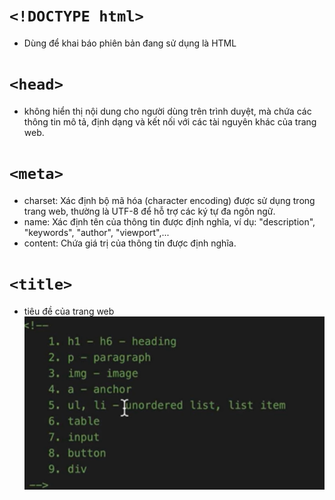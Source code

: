 # `<!DOCTYPE html>`

- Dùng để khai báo phiên bản đang sử dụng là HTML

# `<head>`

- không hiển thị nội dung cho người dùng trên trình duyệt, mà chứa các thông tin mô tả, định dạng và kết nối với các tài nguyên khác của trang web.

# `<meta>`

- charset: Xác định bộ mã hóa (character encoding) được sử dụng trong trang web, thường là UTF-8 để hỗ trợ các ký tự đa ngôn ngữ.
- name: Xác định tên của thông tin được định nghĩa, ví dụ: "description", "keywords", "author", "viewport",...
- content: Chứa giá trị của thông tin được định nghĩa.

# `<title>`

- tiêu đề của trang web
![Alt text](bin/image.png)